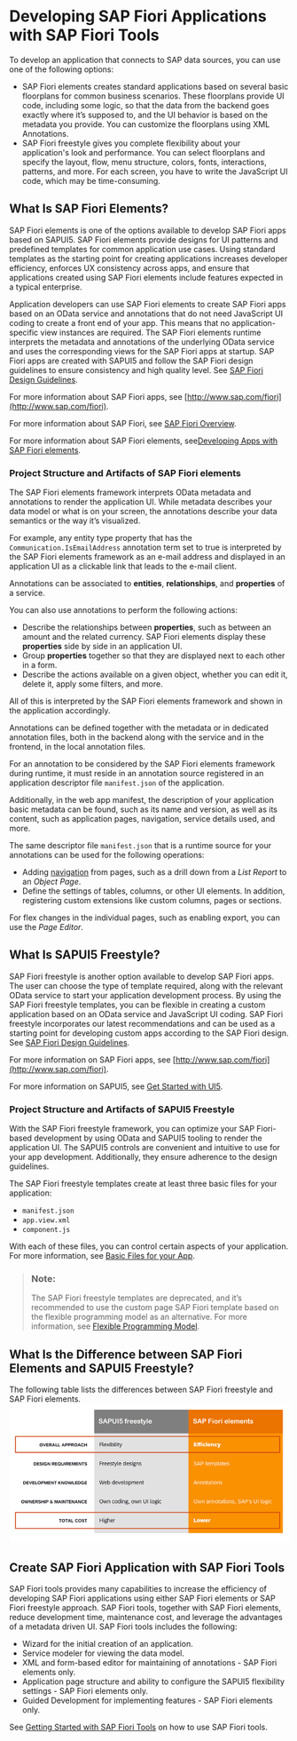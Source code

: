 <!-- loiof09752ebcf63473e9194ea29ca232e56 -->

# Developing SAP Fiori Applications with SAP Fiori Tools

To develop an application that connects to SAP data sources, you can use one of the following options:

-   SAP Fiori elements creates standard applications based on several basic floorplans for common business scenarios. These floorplans provide UI code, including some logic, so that the data from the backend goes exactly where it’s supposed to, and the UI behavior is based on the metadata you provide. You can customize the floorplans using XML Annotations.
-   SAP Fiori freestyle gives you complete flexibility about your application's look and performance. You can select floorplans and specify the layout, flow, menu structure, colors, fonts, interactions, patterns, and more. For each screen, you have to write the JavaScript UI code, which may be time-consuming.



<a name="loiof09752ebcf63473e9194ea29ca232e56__section_pnf_3nd_xmb"/>

## What Is SAP Fiori Elements?

SAP Fiori elements is one of the options available to develop SAP Fiori apps based on SAPUI5. SAP Fiori elements provide designs for UI patterns and predefined templates for common application use cases. Using standard templates as the starting point for creating applications increases developer efficiency, enforces UX consistency across apps, and ensure that applications created using SAP Fiori elements include features expected in a typical enterprise.

Application developers can use SAP Fiori elements to create SAP Fiori apps based on an OData service and annotations that do not need JavaScript UI coding to create a front end of your app. This means that no application-specific view instances are required. The SAP Fiori elements runtime interprets the metadata and annotations of the underlying OData service and uses the corresponding views for the SAP Fiori apps at startup. SAP Fiori apps are created with SAPUI5 and follow the SAP Fiori design guidelines to ensure consistency and high quality level. See [SAP Fiori Design Guidelines](http://help.sap.com/disclaimer?site=https://experience.sap.com/fiori-design-web/).

For more information about SAP Fiori apps, see [http://www.sap.com/fiori](http://www.sap.com/fiori).

For more information about SAP Fiori, see [SAP Fiori Overview](https://help.sap.com/viewer/product/SAP_FIORI_OVERVIEW/5_OVERVIEW/en-US?task=discover_task).

For more information about SAP Fiori elements, see[Developing Apps with SAP Fiori elements](https://sapui5.hana.ondemand.com/#/topic/03265b0408e2432c9571d6b3feb6b1fd).



### Project Structure and Artifacts of SAP Fiori elements

The SAP Fiori elements framework interprets OData metadata and annotations to render the application UI. While metadata describes your data model or what is on your screen, the annotations describe your data semantics or the way it’s visualized.

For example, any entity type property that has the `Communication.IsEmailAddress` annotation term set to true is interpreted by the SAP Fiori elements framework as an e-mail address and displayed in an application UI as a clickable link that leads to the e-mail client.

Annotations can be associated to **entities**, **relationships**, and **properties** of a service.

You can also use annotations to perform the following actions:

-   Describe the relationships between **properties**, such as between an amount and the related currency. SAP Fiori elements display these **properties** side by side in an application UI.
-   Group **properties** together so that they are displayed next to each other in a form.
-   Describe the actions available on a given object, whether you can edit it, delete it, apply some filters, and more.

All of this is interpreted by the SAP Fiori elements framework and shown in the application accordingly.

Annotations can be defined together with the metadata or in dedicated annotation files, both in the backend along with the service and in the frontend, in the local annotation files.

For an annotation to be considered by the SAP Fiori elements framework during runtime, it must reside in an annotation source registered in an application descriptor file `manifest.json` of the application.

Additionally, in the web app manifest, the description of your application basic metadata can be found, such as its name and version, as well as its content, such as application pages, navigation, service details used, and more.

The same descriptor file `manifest.json` that is a runtime source for your annotations can be used for the following operations:

-   Adding [navigation](Developing-an-Application/define-application-structure-bae38e6.md) from pages, such as a drill down from a *List Report* to an *Object Page*.
-   Define the settings of tables, columns, or other UI elements. In addition, registering custom extensions like custom columns, pages or sections.

For flex changes in the individual pages, such as enabling export, you can use the *Page Editor*.



<a name="loiof09752ebcf63473e9194ea29ca232e56__section_gmp_yrt_jnb"/>

## What Is SAPUI5 Freestyle?

SAP Fiori freestyle is another option available to develop SAP Fiori apps. The user can choose the type of template required, along with the relevant OData service to start your application development process. By using the SAP Fiori freestyle templates, you can be flexible in creating a custom application based on an OData service and JavaScript UI coding. SAP Fiori freestyle incorporates our latest recommendations and can be used as a starting point for developing custom apps according to the SAP Fiori design. See [SAP Fiori Design Guidelines](http://help.sap.com/disclaimer?site=https://experience.sap.com/fiori-design-web/).

For more information on SAP Fiori apps, see [http://www.sap.com/fiori](http://www.sap.com/fiori).

For more information on SAPUI5, see [Get Started with UI5](https://sapui5.hana.ondemand.com/).



### Project Structure and Artifacts of SAPUI5 Freestyle

With the SAP Fiori freestyle framework, you can optimize your SAP Fiori-based development by using OData and SAPUI5 tooling to render the application UI. The SAPUI5 controls are convenient and intuitive to use for your app development. Additionally, they ensure adherence to the design guidelines.

The SAP Fiori freestyle templates create at least three basic files for your application:

-   `manifest.json`
-   `app.view.xml`
-   `component.js`

With each of these files, you can control certain aspects of your application. For more information, see [Basic Files for your App](https://ui5.sap.com/#/topic/28b59ca857044a7890a22aec8cf1fee9).

> ### Note:  
> The SAP Fiori freestyle templates are deprecated, and it’s recommended to use the custom page SAP Fiori template based on the flexible programming model as an alternative. For more information, see [Flexible Programming Model](https://ui5.sap.com/test-resources/sap/fe/core/fpmExplorer/index.html#/overview/introduction).



<a name="loiof09752ebcf63473e9194ea29ca232e56__section_r3j_ctt_jnb"/>

## What Is the Difference between SAP Fiori Elements and SAPUI5 Freestyle?

The following table lists the differences between SAP Fiori freestyle and SAP Fiori elements.![SAP Fiori freestyle vs. SAP Fiori elements](images/ElementsvsFreestlye_a2ba197.png)



<a name="loiof09752ebcf63473e9194ea29ca232e56__section_n5y_kd1_knb"/>

## Create SAP Fiori Application with SAP Fiori Tools

SAP Fiori tools provides many capabilities to increase the efficiency of developing SAP Fiori applications using either SAP Fiori elements or SAP Fiori freestyle approach. SAP Fiori tools, together with SAP Fiori elements, reduce development time, maintenance cost, and leverage the advantages of a metadata driven UI. SAP Fiori tools includes the following:

-   Wizard for the initial creation of an application.
-   Service modeler for viewing the data model.
-   XML and form-based editor for maintaining of annotations - SAP Fiori elements only.
-   Application page structure and ability to configure the SAPUI5 flexibility settings - SAP Fiori elements only.
-   Guided Development for implementing features - SAP Fiori elements only.

See [Getting Started with SAP Fiori Tools](Getting-Started-with-SAP-Fiori-Tools/getting-started-with-sap-fiori-tools-2d8b1cb.md) on how to use SAP Fiori tools.

